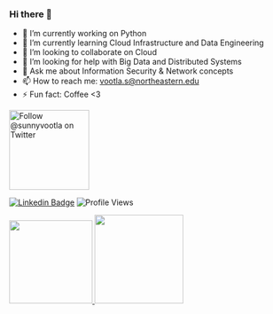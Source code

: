 ### Hi there 👋


- 🔭 I’m currently working on Python
- 🌱 I’m currently learning Cloud Infrastructure and Data Engineering
- 👯 I’m looking to collaborate on Cloud
- 🤔 I’m looking for help with Big Data and Distributed Systems
- 💬 Ask me about Information Security & Network concepts
- 📫 How to reach me: vootla.s@northeastern.edu
- ⚡ Fun fact: Coffee <3

<p>
  <a href="https://twitter.com/sunnyvootla">
    <img src="https://user-images.githubusercontent.com/7629661/87821427-202e0280-c870-11ea-9e38-8c7c74856753.png" width="144" alt="Follow @sunnyvootla on Twitter" title="Follow @sunnyvootla on Twitter">

  </a>

[![Linkedin Badge](https://img.shields.io/badge/-SakethSai-blue?style=flat-square&logo=Linkedin&logoColor=white&link=https://www.linkedin.com/in/saketh-vootla/)](https://www.linkedin.com/in/saketh-vootla/)
![Profile Views](https://komarev.com/ghpvc/?username=Sairaghav1999&color=green)

 
<p align="justify">
  <a href="https://github.com/SakethSai31/github-readme-stats">
    <img
      height="150"
      src="https://github-readme-stats.vercel.app/api?username=SakethSai31&count_private=true&&include_all_commits=true&show_icons=true&custom_title=Github%20Status&show=issues&theme=vue-dark"
    />
  </a>
   <a href="https://github.com/Sakethsai31/github-readme-stats">
    <img
      height="160"
      src="https://github-readme-stats.vercel.app/api/top-langs/?username=SakethSai31&layout=compact&theme=vue-dark" />
  </a>  
</p>  

